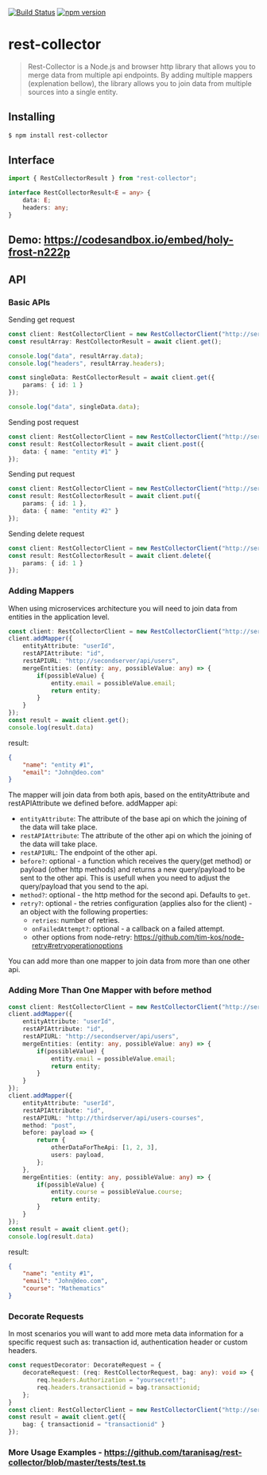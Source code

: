 [![Build Status](https://travis-ci.org/taranisag/rest-collector.svg?branch=master)](https://travis-ci.org/taranisag/rest-collector)
[![npm version](https://img.shields.io/npm/v/rest-collector.svg)](https://www.npmjs.com/package/rest-collector) 

# rest-collector
> Rest-Collector is a Node.js and browser http library that allows you to merge data from multiple api endpoints. By adding multiple mappers (explenation bellow), the library allows you to join data from multiple sources into a single entity.
## Installing
``` bash
$ npm install rest-collector
```
## Interface
```typescript
import { RestCollectorResult } from "rest-collector";

interface RestCollectorResult<E = any> {
    data: E;
    headers: any;
}
```

## Demo: https://codesandbox.io/embed/holy-frost-n222p 

## API
### Basic APIs
Sending get request
```typescript
const client: RestCollectorClient = new RestCollectorClient("http://server/api/entity/{id}")
const resultArray: RestCollectorResult = await client.get();

console.log("data", resultArray.data);
console.log("headers", resultArray.headers);

const singleData: RestCollectorResult = await client.get({
    params: { id: 1 }
});

console.log("data", singleData.data);
```

Sending post request
```typescript
const client: RestCollectorClient = new RestCollectorClient("http://server/api/entity/{id}")
const result: RestCollectorResult = await client.post({
    data: { name: "entity #1" }
});
```

Sending put request
```typescript
const client: RestCollectorClient = new RestCollectorClient("http://server/api/entity/{id}")
const result: RestCollectorResult = await client.put({
    params: { id: 1 },
    data: { name: "entity #2" }
});
```

Sending delete request
```typescript
const client: RestCollectorClient = new RestCollectorClient("http://server/api/entity/{id}")
const result: RestCollectorResult = await client.delete({
    params: { id: 1 }
});
```
### Adding Mappers
When using microservices architecture you will need to join data from entities in the application level.
```typescript
const client: RestCollectorClient = new RestCollectorClient("http://server/api/entity/{id}");
client.addMapper({
    entityAttribute: "userId",
    restAPIAttribute: "id",
    restAPIURL: "http://secondserver/api/users",
    mergeEntities: (entity: any, possibleValue: any) => {
        if(possibleValue) {
            entity.email = possibleValue.email;
            return entity;
        }
    }
});
const result = await client.get();
console.log(result.data)
```

result:
```json
{
    "name": "entity #1",
    "email": "John@deo.com"
}
```

The mapper will join data from both apis, based on the entityAttribute and restAPIAttribute we defined before.
addMapper api: 
* `entityAttribute`: The attribute of the base api on which the joining of the data will take place.
* `restAPIAttribute`: The attribute of the other api on which the joining of the data will take place.
* `restAPIURL`: The endpoint of the other api.
* `before?`: optional - a function which receives the query(get method) or payload (other http methods) and returns a new query/payload to be sent to the other api. This is usefull when you need to adjust the query/payload that you send to the api.
* `method?`: optional - the http method for the second api. Defaults to `get`.
* `retry?`: optional - the retries configuration (applies also for the client) - an object with the following properties:
    * `retries`: number of retries.
    * `onFailedAttempt?`: optional - a callback on a failed attempt.
    * other options from node-retry: https://github.com/tim-kos/node-retry#retryoperationoptions



You can add more than one mapper to join data from more than one other api.

### Adding More Than One Mapper with before method
```typescript
const client: RestCollectorClient = new RestCollectorClient("http://server/api/entity/{id}");
client.addMapper({
    entityAttribute: "userId",
    restAPIAttribute: "id",
    restAPIURL: "http://secondserver/api/users",
    mergeEntities: (entity: any, possibleValue: any) => {
        if(possibleValue) {
            entity.email = possibleValue.email;
            return entity;
        }
    }
});
client.addMapper({
    entityAttribute: "userId",
    restAPIAttribute: "id",
    restAPIURL: "http://thirdserver/api/users-courses",
    method: "post",
    before: payload => {
        return {
            otherDataForTheApi: [1, 2, 3],
            users: payload,
        };
    },
    mergeEntities: (entity: any, possibleValue: any) => {
        if(possibleValue) {
            entity.course = possibleValue.course;
            return entity;
        }
    }
});
const result = await client.get();
console.log(result.data)
```

result:
```json
{
    "name": "entity #1",
    "email": "John@deo.com",
    "course": "Mathematics"
}
```

### Decorate Requests
In most scenarios you will want to add more meta data information for a specific request such as: transaction id, authentication header or custom headers. 
```typescript
const requestDecorator: DecorateRequest = {
    decorateRequest: (req: RestCollectorRequest, bag: any): void => {
        req.headers.Authorization = "yoursecret!";
        req.headers.transactionid = bag.transactionid;
    };
}
const client: RestCollectorClient = new RestCollectorClient("http://server/api/entity/{id}", requestDecorator);
const result = await client.get({
    bag: { transactionid = "transactionid" }
});
```

### More Usage Examples - https://github.com/taranisag/rest-collector/blob/master/tests/test.ts

